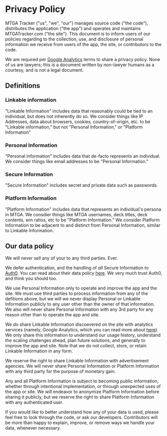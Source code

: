 # Privacy Policy

MTGA Tracker ("us", "we", "our") manages source code ("the code"), distributes the application ("the app") and operates
and maintains MTGATracker.com ("the site"). This document is to inform users of our policies regarding to the
collection, use, and disclosure of personal information we receive from users of the app, the site, or contributors to
the code.

We are required per [Google Analytics](https://www.google.com/analytics/terms/us.html) terms to share a privacy policy.
None of us are lawyers; this is a document written by non-lawyer humans as a courtesy, and is not a legal document.

## Definitions

### Linkable information

"Linkable Information" includes data that reasonably could be tied to an individual, but does not inherently do so. We
consider things like IP Addresses, data about browsers, cookies, country-of-origin, etc. to be "Linkable information,"
but not "Personal Information," or "Platform Information"

### Personal Information

"Personal Information" includes data that de-facto represents an individual. We consider things like email addresses
to be "Personal Information."

### Secure Information

"Secure Information" includes secret and private data such as passwords.

### Platform Information

"Platform Information" includes data that represents an individual's persona in MTGA. We consdier things like MTGA
usernames, deck titles, deck contents, win ratios, etc to be "Platform Information." We consider Platform Information
to be adjacent to and distinct from Personal Information, similar to Linkable Information.

## Our data policy

We will never sell any of your to any third parties. Ever.

We defer authentication, and the handling of _all_ Secure Information to [Auth0](https://auth0.com/). You can read
about their data policy [here](https://auth0.com/privacy). We very much trust Auth0, and think you should too.

We use Personal Information only to operate and improve the app and the site. We must use third parties to process
information from any of the defitions above, but we will we never display Personal or Linkable Information
publicly to any user other than the owner of that information. We also will never share Personal Information with any
3rd party for any reason other than to operate the app and site.

We do share Linkable Information discoevered on the site with analytics services (namely, Google Analytics, which you
can read more about [here](https://www.google.com/policies/privacy/partners/)). We only share this information to
understand our usage history, understand the scaling challenges ahead, plan future solutions, and generally to improve
the app and site. Note that we do not collect, store, or retain Linkable Information in any form.

We reserve the right to share Linkable Information with advertisement agencies. We will never share Personal
Information or Platform Information with any third party for the purpose of monetary gain.

Any and all Platform Information is subject to becoming public information, whether through intentional implementation,
or through unexpected uses of the app or site. We will endeavor to anonymize Platform Information before sharing it
publicly, but we reserve the right to share Platform Information with any authenticated user.

If you would like to better understand how any of your data is used, please feel free to look through the code, or ask
our developers. Contributors will be more than happy to explain, improve, or remove ways we handle your data, whenever
necessary.